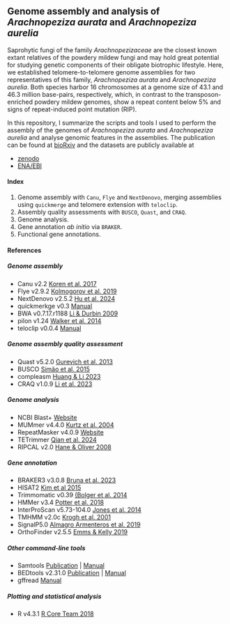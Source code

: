 ## Genome assembly and analysis of *Arachnopeziza aurata* and *Arachnopeziza aurelia*

Saprohytic fungi of the family *Arachnopezizaceae* are the closest known extant relatives of the powdery mildew fungi and may hold great potential for studying genetic components of their obligate biotrophic lifestyle. Here, we established telomere-to-telomere genome assemblies for two representatives of this family, *Arachnopeziza aurata* and *Arachnopeziza aurelia*. Both species harbor 16 chromosomes at a genome size of 43.1 and 46.3 million base-pairs, respectively, which, in contrast to the transposon-enriched powdery mildew genomes, show a repeat content below 5% and signs of repeat-induced point mutation (RIP). 

In this repository, I summarize the scripts and tools I used to perform the assembly of the genomes of *Arachnopeziza aurata* and *Arachnopeziza aurelia* and analyse genomic features in the assemblies. 
The publication can be found at [bioRxiv](https://www.biorxiv.org/content/10.1101/2025.05.08.652889v1) and the datasets are publicly available at
- [zenodo](https://zenodo.org/records/15303401)
- [ENA/EBI](https://www.ebi.ac.uk/ena/browser/view/PRJNA1128938)

#### Index

01. Genome assembly with `Canu`, `Flye` and `NextDenovo`, merging assemblies using `quickmerge` and telomere extension with `teloclip`.
02. Assembly quality assessments with `BUSCO`, `Quast`, and `CRAQ`.
03. Genome analysis.
04. Gene annotation *ab initio* via `BRAKER`.
05. Functional gene annotations.

#### References

##### Genome assembly
- Canu v2.2 [Koren et al. 2017]()
- Flye v2.9.2 [Kolmogorov et al. 2019]()
- NextDenovo v2.5.2 [Hu et al. 2024]()
- quickmerkge v0.3 [Manual](https://github.com/mahulchak/quickmerge?tab=readme-ov-file)
- BWA v0.7.17.r1188 [Li & Durbin 2009]()
- pilon v1.24 [Walker et al. 2014]()
- teloclip v0.0.4 [Manual](https://github.com/Adamtaranto/teloclip)

##### Genome assembly quality assessment
- Quast v5.2.0 [Gurevich et al. 2013]()
- BUSCO [Simão et al. 2015]()
- compleasm [Huang & Li 2023]()
- CRAQ v1.0.9 [Li et al. 2023]()

##### Genome analysis
- NCBI Blast+ [Website](https://www.ncbi.nlm.nih.gov/books/NBK279690/)
- MUMmer v4.4.0 [Kurtz et al. 2004]()
- RepeatMasker v4.0.9 [Website](http://www.repeatmasker.org)
- TETrimmer [Qian et al. 2024]()
- RIPCAL v2.0 [Hane & Oliver 2008](www.r-project.org/)

##### Gene annotation
- BRAKER3 v3.0.8 [Bruna et al. 2023](https://academic.oup.com/bioinformatics/article-lookup/doi/10.1093/bioinformatics/btv661)
- HISAT2 [Kim et al 2015](http://www.nature.com/articles/nmeth.3317)
- Trimmomatic v0.39 [(Bolger et al. 2014]()
- HMMer v3.4 [Potter et al. 2018]()
- InterProScan v5.73-104.0 [Jones et al. 2014]()
- TMHMM v2.0c [Krogh et al. 2001]()
- SignalP5.0 [Almagro Armenteros et al. 2019]()
- OrthoFinder v2.5.5 [Emms & Kelly 2019]()

##### Other command-line tools
- Samtools [Publication](https://academic.oup.com/bioinformatics/article/25/16/2078/204688) | [Manual](http://www.htslib.org/doc/)
- BEDtools v2.31.0 [Publication](https://academic.oup.com/bioinformatics/article-lookup/doi/10.1093/bioinformatics/btq033) | [Manual](https://bedtools.readthedocs.io/en/latest/)
- gffread [Manual](http://ccb.jhu.edu/software/stringtie/gff.shtml)

##### Plotting and statistical analysis
- R v4.3.1 [R Core Team 2018]()
